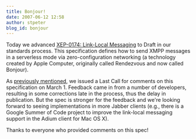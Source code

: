 ```yaml
---
title: Bonjour!
date: 2007-06-12 12:58
author: stpeter
blog_id: bonjour
---
```


Today we advanced [XEP-0174: Link-Local Messaging](http://www.xmpp.org/extensions/xep-0174.html) to Draft in our standards process. This specification defines how to send XMPP messages in a serverless mode via zero-configuration networking (a technology created by Apple Computer, originally called Rendezvous and now called Bonjour). 

As [previously mentioned](http://blog.xmpp.org/?p=14), we issued a Last Call for comments on this specification on March 1. Feedback came in from a number of developers, resulting in some corrections late in the process, thus the delay in publication. But the spec is stronger for the feedback and we're looking forward to seeing implementations in more Jabber clients (e.g., there is a Google Summer of Code project to improve the link-local messaging support in the Adium client for Mac OS X).

Thanks to everyone who provided comments on this spec!
